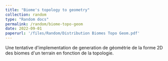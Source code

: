 ```yaml
---
title: "Biome's topology to geometry"
collection: random
type: "Random docs"
permalink: /random/biome-topo-geom
date: 2022-09-01
paperurl: '/files/Random/Distribution Biomes Topo Geom.pdf'
---
```


Une tentative d'implementation de generation de géométrie de la forme 2D des biomes d'un terrain en fonction de la topologie.